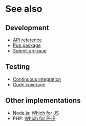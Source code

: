 # See also

## Development
- [API reference](https://dev.belin.io/where.dart/api)
- [Pub package](https://pub.dartlang.org/packages/where)
- [Submit an issue](https://git.belin.io/cedx/where.dart/issues)

## Testing
- [Continuous integration](https://travis-ci.com/cedx/where.dart)
- [Code coverage](https://coveralls.io/github/cedx/where.dart)

## Other implementations
- Node.js: [Which for JS](https://dev.belin.io/which.js)
- PHP: [Which for PHP](https://dev.belin.io/which.php)
